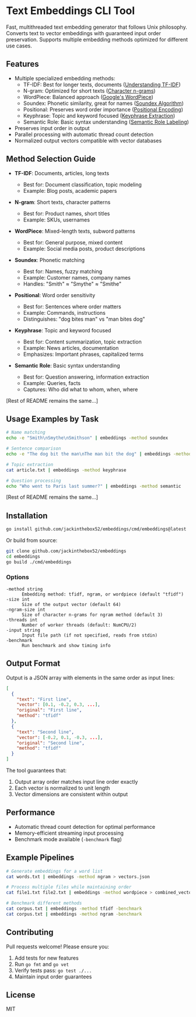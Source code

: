 # Text Embeddings CLI Tool

Fast, multithreaded text embedding generator that follows Unix philosophy. Converts text to vector embeddings with guaranteed input order preservation. Supports multiple embedding methods optimized for different use cases.

## Features

- Multiple specialized embedding methods:
  - TF-IDF: Best for longer texts, documents ([Understanding TF-IDF](https://jonathan.laurent/files/cs/tfidf.pdf))
  - N-gram: Optimized for short texts ([Character n-grams](https://aclanthology.org/P15-1107.pdf))
  - WordPiece: Balanced approach ([Google's WordPiece](https://arxiv.org/pdf/1609.08144.pdf))
  - Soundex: Phonetic similarity, great for names ([Soundex Algorithm](https://en.wikipedia.org/wiki/Soundex))
  - Positional: Preserves word order importance ([Positional Encoding](https://arxiv.org/abs/1706.03762))
  - Keyphrase: Topic and keyword focused ([Keyphrase Extraction](https://aclanthology.org/P10-1065/))
  - Semantic Role: Basic syntax understanding ([Semantic Role Labeling](https://direct.mit.edu/coli/article/45/2/207/93605/A-Survey-on-Deep-Learning-Methods-for-Semantic-Role))
- Preserves input order in output
- Parallel processing with automatic thread count detection
- Normalized output vectors compatible with vector databases

## Method Selection Guide

- **TF-IDF**: Documents, articles, long texts
  - Best for: Document classification, topic modeling
  - Example: Blog posts, academic papers

- **N-gram**: Short texts, character patterns
  - Best for: Product names, short titles
  - Example: SKUs, usernames

- **WordPiece**: Mixed-length texts, subword patterns
  - Best for: General purpose, mixed content
  - Example: Social media posts, product descriptions

- **Soundex**: Phonetic matching
  - Best for: Names, fuzzy matching
  - Example: Customer names, company names
  - Handles: "Smith" ≈ "Smythe" ≈ "Smithe"

- **Positional**: Word order sensitivity
  - Best for: Sentences where order matters
  - Example: Commands, instructions
  - Distinguishes: "dog bites man" vs "man bites dog"

- **Keyphrase**: Topic and keyword focused
  - Best for: Content summarization, topic extraction
  - Example: News articles, documentation
  - Emphasizes: Important phrases, capitalized terms

- **Semantic Role**: Basic syntax understanding
  - Best for: Question answering, information extraction
  - Example: Queries, facts
  - Captures: Who did what to whom, when, where

[Rest of README remains the same...]

## Usage Examples by Task

```bash
# Name matching
echo -e "Smith\nSmythe\nSmithson" | embeddings -method soundex

# Sentence comparison
echo -e "The dog bit the man\nThe man bit the dog" | embeddings -method positional

# Topic extraction
cat article.txt | embeddings -method keyphrase

# Question processing
echo "Who went to Paris last summer?" | embeddings -method semantic
```

[Rest of README remains the same...]
## Installation

```bash
go install github.com/jackinthebox52/embeddings/cmd/embeddings@latest
```

Or build from source:
```bash
git clone github.com/jackinthebox52/embeddings
cd embeddings
go build ./cmd/embeddings
```

### Options

```
-method string
      Embedding method: tfidf, ngram, or wordpiece (default "tfidf")
-size int
      Size of the output vector (default 64)
-ngram-size int
      Size of character n-grams for ngram method (default 3)
-threads int
      Number of worker threads (default: NumCPU/2)
-input string
      Input file path (if not specified, reads from stdin)
-benchmark
      Run benchmark and show timing info
```

## Output Format

Output is a JSON array with elements in the same order as input lines:

```json
[
  {
    "text": "First line",
    "vector": [0.1, -0.2, 0.3, ...],
    "original": "First line",
    "method": "tfidf"
  },
  {
    "text": "Second line",
    "vector": [-0.2, 0.1, -0.3, ...],
    "original": "Second line",
    "method": "tfidf"
  }
]
```

The tool guarantees that:
1. Output array order matches input line order exactly
2. Each vector is normalized to unit length
3. Vector dimensions are consistent within output

## Performance

- Automatic thread count detection for optimal performance
- Memory-efficient streaming input processing
- Benchmark mode available (`-benchmark` flag)

## Example Pipelines

```bash
# Generate embeddings for a word list
cat words.txt | embeddings -method ngram > vectors.json

# Process multiple files while maintaining order
cat file1.txt file2.txt | embeddings -method wordpiece > combined_vectors.json

# Benchmark different methods
cat corpus.txt | embeddings -method tfidf -benchmark
cat corpus.txt | embeddings -method ngram -benchmark
```

## Contributing

Pull requests welcome! Please ensure you:
1. Add tests for new features
2. Run `go fmt` and `go vet`
3. Verify tests pass: `go test ./...`
4. Maintain input order guarantees

## License

MIT